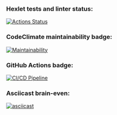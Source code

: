 ### Hexlet tests and linter status:
[![Actions Status](https://github.com/AidanMegabyte/frontend-project-lvl1/workflows/hexlet-check/badge.svg)](https://github.com/AidanMegabyte/frontend-project-lvl1/actions)
### CodeClimate maintainability badge:
[![Maintainability](https://api.codeclimate.com/v1/badges/a99a88d28ad37a79dbf6/maintainability)](https://codeclimate.com/github/codeclimate/codeclimate/maintainability)
### GitHub Actions badge:
[![CI/CD Pipeline](https://github.com/AidanMegabyte/frontend-project-lvl1/workflows/ci-cd-pipeline/badge.svg)](https://github.com/AidanMegabyte/frontend-project-lvl1/actions)
### Asciicast brain-even:
[![asciicast](https://asciinema.org/a/xi5y2nJDvPjmlQLDozrL7HMgQ.svg)](https://asciinema.org/a/xi5y2nJDvPjmlQLDozrL7HMgQ)
